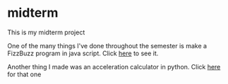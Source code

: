 # <h>midterm</h>
<body>This is my midterm project

One of the many things I've done throughout the semester is make a FizzBuzz program in java script. Click <a href = https://github.com/bigal2021/midterm/blob/main/FizzBuzz%20in%20javascript>here</a> to see it. </body>

<body>
 Another thing I made was an acceleration calculator in python. Click <a href = https://github.com/bigal2021/midterm/blob/main/objectpncalc.py>here</a> for that one
</body>


